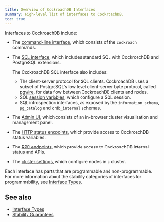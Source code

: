 ```yaml
---
title: Overview of CockroachDB Interfaces
summary: High-level list of interfaces to CockroachDB.
toc: true
---
```


Interfaces to CockroachDB include:

- The [command-line interface](cockroach-commands.html), which consists of the `cockroach` commands.
- The [SQL interface](sql-feature-support.html), which includes standard SQL with CockroachDB and PostgreSQL extensions.

    The CockroachDB SQL interface also includes:
  - The client-server protocol for SQL clients. CockroachDB uses a subset of PostgreSQL's low level client-server byte protocol, called [pgwire](https://godoc.org/github.com/cockroachdb/cockroach/pkg/sql/pgwire), for data flow between CockroachDB clients and nodes.
  - SQL [session variables](show-vars.html), which configure a SQL session.
  - SQL introspection interfaces, as exposed by the `information_schema`, `pg_catalog` and `crdb_internal` schemas.
- The [Admin UI](admin-ui-overview.html), which consists of an in-browser cluster visualization and management panel.
- The [HTTP status endpoints](monitoring-and-alerting.html), which provide access to CockroachDB status variables.
- The [RPC endpoints](https://github.com/cockroachdb/cockroach/blob/master/pkg/server/serverpb/admin.proto), which provide access to CockroachDB internal status and APIs.
- The [cluster settings](cluster-settings.html), which configure nodes in a cluster.

Each interface has parts that are programmable and non-programmable. For more information about the stability categories of interfaces for programmability, see [Interface Types](interface-types.html).

## See also

- [Interface Types](interface-types.html)
- [Stability Guarantees](compatibility-and-programmability-guarantees.html)
